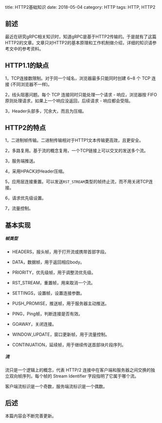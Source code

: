 title: HTTP2基础知识
date: 2018-05-04
category: HTTP
tags: HTTP, HTTP2

## 前述

最近在研究gRPC相关知识时，知道gRPC是基于HTTP2传输的。于是就有了这篇HTTP2的文章。文章只对HTTP2的基本原理和工作机制做介绍，详细的知识请参考文中的参考资料。

## HTTP1.1的缺点

1，TCP连接数限制。对于同一个域名，浏览器最多只能同时创建 6~8 个 TCP 连接 (不同浏览器不一样)。

2，线头阻塞问题。每个 TCP 连接同时只能处理一个请求 - 响应，浏览器按 FIFO 原则处理请求，如果上一个响应没返回，后续请求 - 响应都会受阻。

3，Header头部多，冗余大，而且为压缩。

## HTTP2的特点

1，二进制帧传输。二进制传输相对于HTTP1文本传输更高效，且更安全。

2，多路复用。基于流的概念复用，一个TCP链接上可以交叉的发送多个流。

3，服务端推送。

4，采用HPACK对Header压缩。

5，应用层连接重置。可以发送`RST_STREAM`类型的帧终止流，而不用关闭TCP连接。

6，请求优先级设置。

7，流量控制。

## 基本实现

##### 帧类型

- HEADERS，报头帧，用于打开流或携带首部字段。

- DATA，数据帧，用于返回相应body。

- PRIORITY，优先级帧，用于调整流优先级。

- RST_STREAM，重置帧，用来取消一个流。

- SETTINGS，设置帧，设置连接参数。

- PUSH_PROMISE，推送帧，用于服务器主动推送。

- PING，Ping帧，判断连接是否有效。

- GOAWAY，关闭连接。

- WINDOW_UPDATE，窗口更新帧，用于流量控制。

- CONTINUATION，延续帧，用于继续传送首部块片段序列。

##### 流

流只是一个逻辑上的概念，代表 HTTP/2 连接中在客户端和服务器之间交换的独立双向帧序列，每个帧的 Stream Identifier 字段指明了它属于哪个流。

客户端流标识是一个奇数，服务端流标识是一个偶数。

## 后述

本篇内容会不断完善更新。